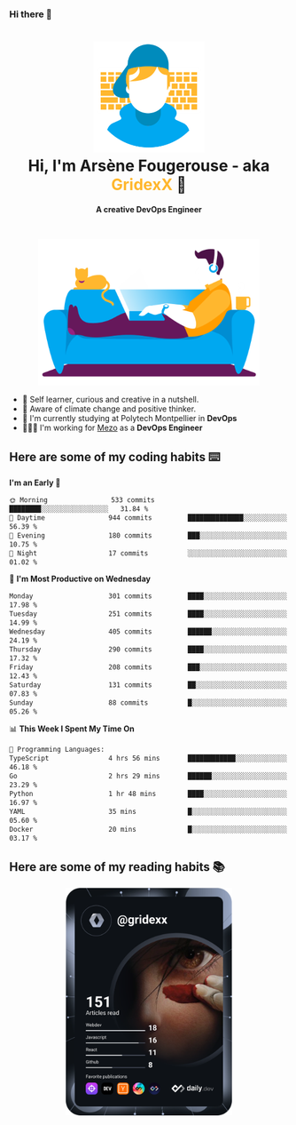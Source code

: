 ### Hi there 👋

<!--
**GridexX/gridexx** is a ✨ _special_ ✨ repository because its `README.md` (this file) appears on your GitHub profile.

Here are some ideas to get you started:

- 🔭 I’m currently working on ...
- 🌱 I’m currently learning ...
- 👯 I’m looking to collaborate on ...
- 🤔 I’m looking for help with ...
- 💬 Ask me about ...
- 📫 How to reach me: ...
- 😄 Pronouns: ...
- ⚡ Fun fact: ...
-->


<!-- Header -->
<h1 align="center">
  <img src="./images/user_profile.png" width="200">
  <br>
  Hi, I'm Arsène Fougerouse - aka <span style="color:#ffb72e">GridexX</span> 👋
</h1>


<p align="center">
  <b>A creative DevOps Engineer </b>
</p>
<br/>
<p align="center">
  <img src="./images/man_couch.png" width="400">
</p>

- 🎨 Self learner, curious and creative in a nutshell. 
- 🌱 Aware of climate change and positive thinker.
- 📕 I'm currently studying at Polytech Montpellier in **DevOps**
- 👨🏻‍💻 I'm working for [Mezo](https://meso-lr.umontpellier.fr/) as a **DevOps Engineer**


## Here are some of my coding habits ⌨️

<!-- Add a section about tech and Ops stack
  Like this one : https://github.com/Xanthus58#-tech-stack
-->
<!--START_SECTION:waka-->
**I'm an Early 🐤** 

```text
🌞 Morning                533 commits         ████████░░░░░░░░░░░░░░░░░   31.84 % 
🌆 Daytime                944 commits         ██████████████░░░░░░░░░░░   56.39 % 
🌃 Evening                180 commits         ███░░░░░░░░░░░░░░░░░░░░░░   10.75 % 
🌙 Night                  17 commits          ░░░░░░░░░░░░░░░░░░░░░░░░░   01.02 % 
```
📅 **I'm Most Productive on Wednesday** 

```text
Monday                   301 commits         ████░░░░░░░░░░░░░░░░░░░░░   17.98 % 
Tuesday                  251 commits         ████░░░░░░░░░░░░░░░░░░░░░   14.99 % 
Wednesday                405 commits         ██████░░░░░░░░░░░░░░░░░░░   24.19 % 
Thursday                 290 commits         ████░░░░░░░░░░░░░░░░░░░░░   17.32 % 
Friday                   208 commits         ███░░░░░░░░░░░░░░░░░░░░░░   12.43 % 
Saturday                 131 commits         ██░░░░░░░░░░░░░░░░░░░░░░░   07.83 % 
Sunday                   88 commits          █░░░░░░░░░░░░░░░░░░░░░░░░   05.26 % 
```


📊 **This Week I Spent My Time On** 

```text
💬 Programming Languages: 
TypeScript               4 hrs 56 mins       ████████████░░░░░░░░░░░░░   46.18 % 
Go                       2 hrs 29 mins       ██████░░░░░░░░░░░░░░░░░░░   23.29 % 
Python                   1 hr 48 mins        ████░░░░░░░░░░░░░░░░░░░░░   16.97 % 
YAML                     35 mins             █░░░░░░░░░░░░░░░░░░░░░░░░   05.60 % 
Docker                   20 mins             █░░░░░░░░░░░░░░░░░░░░░░░░   03.17 % 
```


<!--END_SECTION:waka-->

## Here are some of my reading habits 📚
<div  align="center">
  <img src="./images/devcard.svg" width="300">
</div>
